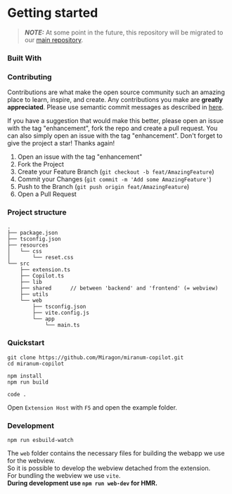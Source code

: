 # Getting started

> **_NOTE:_** At some point in the future, this repository will be migrated to
> our [main repository](https://github.com/Miragon/miranum-ide).

### Built With

### Contributing

Contributions are what make the open source community such an amazing place to learn, inspire, and create.
Any contributions you make are **greatly appreciated**.
Please use semantic commit messages as described
in [here](https://gist.github.com/joshbuchea/6f47e86d2510bce28f8e7f42ae84c716).

If you have a suggestion that would make this better, please open an issue with the tag "enhancement", fork the repo and
create a pull request. You can also simply open an issue with the tag "enhancement".
Don't forget to give the project a star! Thanks again!

1. Open an issue with the tag "enhancement"
2. Fork the Project
3. Create your Feature Branch (`git checkout -b feat/AmazingFeature`)
4. Commit your Changes (`git commit -m 'Add some AmazingFeature'`)
5. Push to the Branch (`git push origin feat/AmazingFeature`)
6. Open a Pull Request

### Project structure

```
.
├── package.json
├── tsconfig.json
├── resources
│   └── css
│       └── reset.css
└── src
    ├── extension.ts
    ├── Copilot.ts
    ├── lib
    ├── shared      // between 'backend' and 'frontend' (= webview)
    ├── utils
    └── web
        ├── tsconfig.json
        ├── vite.config.js
        └── app
            └── main.ts
```

### Quickstart

```shell
git clone https://github.com/Miragon/miranum-copilot.git
cd miranum-copilot
```

```shell
npm install
npm run build
```

```shell
code .
```

Open `Extension Host` with `F5` and open the example folder.

### Development

```shell
npm run esbuild-watch
```

The `web` folder contains the necessary files for building the webapp we use for the webview.  
So it is possible to develop the webview detached from the extension.  
For bundling the webview we use `vite`.  
**During development use `npm run web-dev` for HMR.**